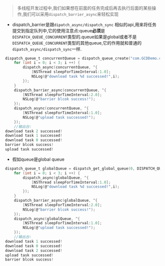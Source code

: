 ####
> 多线程开发过程中,我们如果想在前面的任务完成后再去执行后面的某些操作,我们可以采用`dispatch_barrier_async`来轻松实现

* dispatch_barrier是跟`dipatch_async/dispatch_sync` 相似的api,用来将任务提交到指定队列中,它的使用注意点:queue**必须**是`DISPATCH_QUEUE_CONCURRENT`类型的.queue如果是global或者不是`DISPATCH_QUEUE_CONCURRENT`类型的其他queue,它的作用就和普通的`dipatch_async/dispatch_sync`一样.
```c
dispatch_queue_t concurrentQueue = dispatch_queue_create("com.GCDDemo.concurrentQueue",DISPATCH_QUEUE_CONCURRENT);
    for (int i = 0; i < 3; i ++) {
        dispatch_async(concurrentQueue, ^{
            [NSThread sleepForTimeInterval:1.0];
            NSLog(@"download task %d successed!",i);
        });
    }
    dispatch_barrier_async(concurrentQueue, ^{
        [NSThread sleepForTimeInterval:2.0];
        NSLog(@"barrier blcok success!");
    });
    dispatch_async(concurrentQueue, ^{
        [NSThread sleepForTimeInterval:1.0];
        NSLog(@"upload task successed!");
    });
    //输出台:
download task 2 successed!
download task 1 successed!
download task 0 successed!
barrier blcok success!
upload task successed!
```
* 假如queue是global queue
```c
dispatch_queue_t globalQueue = dispatch_get_global_queue(0, DISPATCH_QUEUE_PRIORITY_DEFAULT);
    for (int i = 0; i < 3; i ++) {
        dispatch_async(globalQueue, ^{
            [NSThread sleepForTimeInterval:1.0];
            NSLog(@"download task %d successed!",i);
        });
    }
    dispatch_barrier_async(globalQueue, ^{
        [NSThread sleepForTimeInterval:2.0];
        NSLog(@"barrier blcok success!");
    });
    dispatch_async(globalQueue, ^{
        [NSThread sleepForTimeInterval:1.0];
        NSLog(@"upload task successed!");
    });
    //输出台:
download task 1 successed!
download task 0 successed!
download task 2 successed!
upload task successed!
barrier blcok success!
```